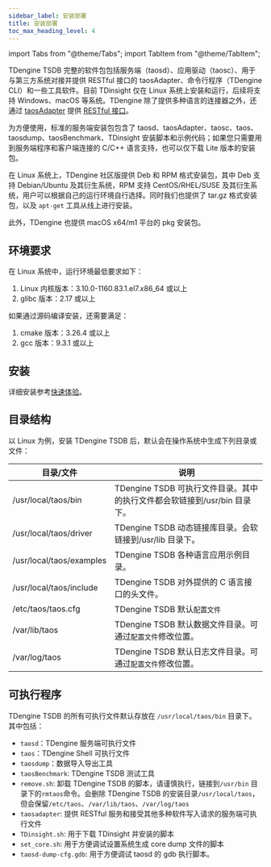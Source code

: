 ```yaml
---
sidebar_label: 安装部署
title: 安装部署
toc_max_heading_level: 4
---
```


import Tabs from "@theme/Tabs";
import TabItem from "@theme/TabItem";

TDengine TSDB 完整的软件包包括服务端（taosd）、应用驱动（taosc）、用于与第三方系统对接并提供 RESTful 接口的 taosAdapter、命令行程序（TDengine CLI）和一些工具软件。目前 TDinsight 仅在 Linux 系统上安装和运行，后续将支持 Windows、macOS 等系统。TDengine 除了提供多种语言的连接器之外，还通过 [taosAdapter](../../reference/components/taosadapter/) 提供 [RESTful 接口](../../reference/connector/rest-api/)。

为方便使用，标准的服务端安装包包含了 taosd、taosAdapter、taosc、taos、taosdump、taosBenchmark、TDinsight 安装脚本和示例代码；如果您只需要用到服务端程序和客户端连接的 C/C++ 语言支持，也可以仅下载 Lite 版本的安装包。

在 Linux 系统上，TDengine 社区版提供 Deb 和 RPM 格式安装包，其中 Deb 支持 Debian/Ubuntu 及其衍生系统，RPM 支持 CentOS/RHEL/SUSE 及其衍生系统，用户可以根据自己的运行环境自行选择。同时我们也提供了 tar.gz 格式安装包，以及 `apt-get` 工具从线上进行安装。

此外，TDengine 也提供 macOS x64/m1 平台的 pkg 安装包。

## 环境要求

在 Linux 系统中，运行环境最低要求如下：
1. Linux 内核版本：3.10.0-1160.83.1.el7.x86_64 或以上
2. glibc 版本：2.17 或以上

如果通过源码编译安装，还需要满足：
1. cmake 版本：3.26.4 或以上
2. gcc 版本：9.3.1 或以上

## 安装
详细安装参考[快速体验](./get-started/03-package)。

## 目录结构

以 Linux 为例，安装 TDengine TSDB 后，默认会在操作系统中生成下列目录或文件：

| 目录/文件                 | 说明                                                                 |
| ------------------------- | -------------------------------------------------------------------- |
| /usr/local/taos/bin       | TDengine TSDB 可执行文件目录。其中的执行文件都会软链接到/usr/bin 目录下。 |
| /usr/local/taos/driver    | TDengine TSDB 动态链接库目录。会软链接到/usr/lib 目录下。                 |
| /usr/local/taos/examples  | TDengine TSDB 各种语言应用示例目录。                                      |
| /usr/local/taos/include   | TDengine TSDB 对外提供的 C 语言接口的头文件。                             |
| /etc/taos/taos.cfg        | TDengine TSDB 默认`配置文件`                                             |
| /var/lib/taos             | TDengine TSDB 默认数据文件目录。可通过`配置文件`修改位置。                |
| /var/log/taos             | TDengine TSDB 默认日志文件目录。可通过`配置文件`修改位置。                |

## 可执行程序

TDengine TSDB 的所有可执行文件默认存放在 `/usr/local/taos/bin` 目录下。其中包括：

- `taosd`：TDengine 服务端可执行文件
- `taos`：TDengine Shell 可执行文件
- `taosdump`：数据导入导出工具
- `taosBenchmark`: TDengine TSDB 测试工具
- `remove.sh`: 卸载 TDengine TSDB 的脚本，请谨慎执行，链接到`/usr/bin` 目录下的`rmtaos`命令。会删除 TDengine TSDB 的安装目录`/usr/local/taos`，但会保留`/etc/taos`、`/var/lib/taos`、`/var/log/taos`
- `taosadapter`: 提供 RESTful 服务和接受其他多种软件写入请求的服务端可执行文件
- `TDinsight.sh`: 用于下载 TDinsight 并安装的脚本
- `set_core.sh`: 用于方便调试设置系统生成 core dump 文件的脚本
- `taosd-dump-cfg.gdb`: 用于方便调试 taosd 的 gdb 执行脚本。
